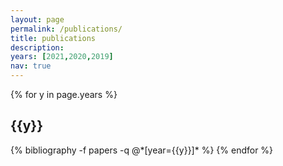```yaml
---
layout: page
permalink: /publications/
title: publications
description: 
years: [2021,2020,2019]
nav: true
---
```


<div class="publications">
{% for y in page.years %}
  <h2 class="year">{{y}}</h2>
  {% bibliography -f papers -q @*[year={{y}}]* %}
{% endfor %}
</div>
